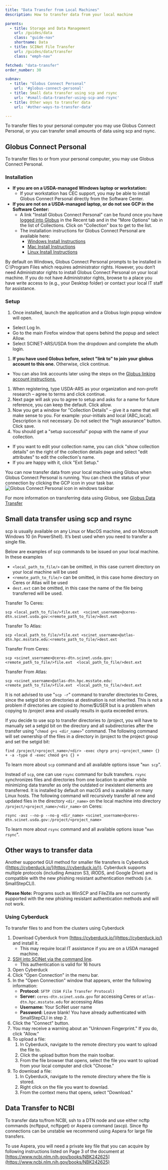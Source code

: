 ```yaml
---
title: "Data Transfer from Local Machines"
description: How to transfer data from your local machine

parents:
  - title: Storage and Data Management
    url: /guides/data
    class: "guide-nav"
    shortname: Data
  - title: SCINet File Transfer
    url: /guides/data/transfer
    class: "emph-nav"

fetched: "data-transfer"
order_number: 30

subnav:
  - title: "Globus Connect Personal"
    url: '#globus-connect-personal'
  - title: Small data transfer using scp and rsync
    url: '#small-data-transfer-using-scp-and-rsync'
  - title: Other ways to transfer data
    url: '#other-ways-to-transfer-data'

---
```


To transfer files to your personal computer you may use Globus Connect Personal, or you can transfer small amounts of data using scp and rsync.<!--excerpt-->


## Globus Connect Personal

To transfer files to or from your personal computer, you may use Globus Connect Personal.  

### Installation

* **If you are on a USDA-managed Windows laptop or workstation:**
  * If your workstation has CEC support, you may be able to install Globus Connect Personal directly from the Software Center.
* **If you are not on a USDA-managed laptop, or do not see GCP in the Software Center:**
  * A link "Install Globus Connect Personal" can be found once you have [logged into Globus](/guides/data/transfer/globus) in the Recent tab and in the "More Options" tab in the list of Collections. Click on "Collection" box to get to the list. 
  * The installation instructions for Globus Connect Personal are available here: 
    * [Windows Install Instructions](https://docs.globus.org/how-to/globus-connect-personal-windows/)
    * [Mac Install Instructions](https://docs.globus.org/how-to/globus-connect-personal-mac/)
    * [Linux Install Instructions](https://docs.globus.org/how-to/globus-connect-personal-linux/)

By default on Windows, Globus Connect Personal prompts to be installed in C:\Program Files which requires administrator rights. However, you don’t need Administrator rights to install Globus Connect Personal on your local machine. If you do not have Administrator rights, browse to a place you have write access to (e.g., your Desktop folder) or contact your local IT staff for assistance. 

### Setup

1. Once installed, launch the application and a Globus login popup window will open.  
  * Select Log In.  
  * Go to the main Firefox window that opens behind the popup and select Allow.  
  * Select SCINET-ARS/USDA from the dropdown and complete the eAuth login. 
1. **If you have used Globus before, select "link to" to join your globus account to this one.**  Otherwise, click continue.
  * You can also link accounts later using the steps on the [Globus linking account instructions.](https://docs.globus.org/guides/tutorials/manage-identities/link-to-existing/)
1. When registering, type USDA-ARS as your organization and non-profit research – agree to terms and click continue. 
1. Next page will ask you to agree to setup and asks for a name for future reference, you can keep the default. Click allow. 
1. Now you get a window for "Collection Details" – give it a name that will make sense to you.  For example:  your-initials and local (ABC_local).  Description is not necessary.  Do not select the "high assurance" button. Click save. 
1. You should get a "setup successful" popup with the name of your collection. 
  * If you want to edit your collection name, you can click "show collection details" on the right of the collection details page and select "edit attributes" to edit the collection's name.  
  * If you are happy with it, click "Exit Setup." 

You can now transfer data from your local machine using Globus when Globus Connect Personal is running. 
You can check the status of your connection by clicking the GCP icon in your task bar.  
![Globus Connect Personal icon in windows taskbar](../assets/taskbar_gcp_icon.png)

For more information on transferring data using Globus, see [Globus Data Transfer](/guides/data/transfer/globus#copying-data)

## Small data transfer using scp and rsync

scp is usually available on any Linux or MacOS machine, and on Microsoft Windows 10 (in PowerShell). 
It’s best used when you need to transfer a single file.

Below are examples of scp commands to be issued on your local machine. In these examples
* `<local_path_to_file/>` can be omitted, in this case current directory on your local machine will be used
* `<remote_path_to_file/>` can be omitted, in this case home directory on Ceres or Atlas will be used
* `dest.ext` can be omitted, in this case the name of the file being transferred will be used.

Transfer To Ceres:
```
scp <local_path_to_file/>file.ext  <scinet_username>@ceres-dtn.scinet.usda.gov:<remote_path_to_file/>dest.ext
```
Transfer To Atlas:
```
scp <local_path_to_file/>file.ext <scinet_username>@atlas-dtn.hpc.msstate.edu:<remote_path_to_file/>dest.ext
```

Transfer From Ceres:
```
scp <scinet_username>@ceres-dtn.scinet.usda.gov:<remote_path_to_file/>file.ext  <local_path_to_file/>dest.ext
```
Transfer From Atlas:
```
scp <scinet_username>@atlas-dtn.hpc.msstate.edu:<remote_path_to_file/>file.ext  <local_path_to_file/>dest.ext
```


It is not advised to use "`scp -r`" command to transfer directories to Ceres, since the setgid bit on directories at destination is not inherited. 
This is not a problem if directories are copied to /home/$USER but is a problem when copying to /project area and usually results in quota exceeded errors.

If you decide to use scp to transfer directories to /project, you will have to manually set a setgid bit on the directory and all subdirectories after the transfer using "`chmod g+s <dir_name>`" command. The following command will set ownership of the files in a directory in /project to the project group and set the setgid bit:
```
find /project/<project_name>/<dir> -exec chgrp proj-<project_name> {} + -a -type d -exec chmod g+s {} + 
```
To learn more about `scp` command and all available options issue "`man scp`".

Instead of `scp`, one can use `rsync` command for bulk transfers. `rsync` synchronizes files and directories from one location to another while minimizing data transfer as only the outdated or inexistent elements are transferred. It is installed by default on macOS and is available on many Linux hosts. The following command will recursively transfer all new and updated files in the directory `<dir_name>` on the local machine into directory `/project/<project_name>/<dir_name>` on Ceres:
```
rsync -avz --no-p --no-g <dir_name> <scinet_username>@ceres-dtn.scinet.usda.gov:/project/<project_name>
```
To learn more about `rsync` command and all available options issue "`man rsync`".

## Other ways to transfer data

Another supported GUI method for smaller file transfers is Cyberduck ([https://cyberduck.io/](https://cyberduck.io/)). Cyberduck supports multiple protocols (including Amazon S3, iRODS, and Google Drive) and is compatible with the new phishing resistant authentication methods (i.e. SmallStepCLI).

**Please Note:** Programs such as WinSCP and FileZilla are not currently supported with the new phishing resistant authentication methods and will not work.

### Using Cyberduck

To transfer files to and from the clusters using Cyberduck
1. Download Cyberduck from [https://cyberduck.io/](https://cyberduck.io/) and install it.
    * This may require local IT assistance if you are on a USDA managed machine.
2. [SSH into SCINet via the command line](https://scinet.usda.gov/guides/access/ssh-login).
    * This authentication is valid for 16 hours
3. Open Cyberduck
4. Click "Open Connection" in the menu bar.
5. In the "Open Connection" window that appears, enter the following information:
    * **Protocol:**  `SFTP (SSH File Transfer Protocol)`
    * **Server:** `ceres-dtn.scinet.usda.gov` for accessing Ceres or `atlas-dtn.hpc.msstate.edu` for accessing Atlas
    * **Username:** Your SciNet user name
    * **Password:** Leave blank!  You have already authenticated with SmallStepCLI in step 2.
6. Click the "Connect" button.
7. You may receive a warning about an "Unknown Fingerprint." If you do, click "Allow."
8. To upload a file:
   1. In Cyberduck, navigate to the remote directory you want to upload the file to.
   2. Click the upload button from the main toolbar.
   3. From the file browser that opens, select the file you want to upload from your local computer and click "Choose."
9. To download a file:
   1. In Cyberduck, navigate to the remote directory where the file is stored.
   2. Right click on the file you want to downlad.
   3. From the context menu that opens, select "Download."

## Data Transfer to NCBI

To transfer data to/from NCBI, ssh to a DTN node and use either ncftp commands (ncftpput, ncftpget) or Aspera command (ascp). Since ftp connections can be unstable we recommend using Aspera for large file transfers.

To use Aspera, you will need a private key file that you can acquire by following instructions listed on Page 3 of the document at [https://www.ncbi.nlm.nih.gov/books/NBK242625](https://www.ncbi.nlm.nih.gov/books/NBK242625)
